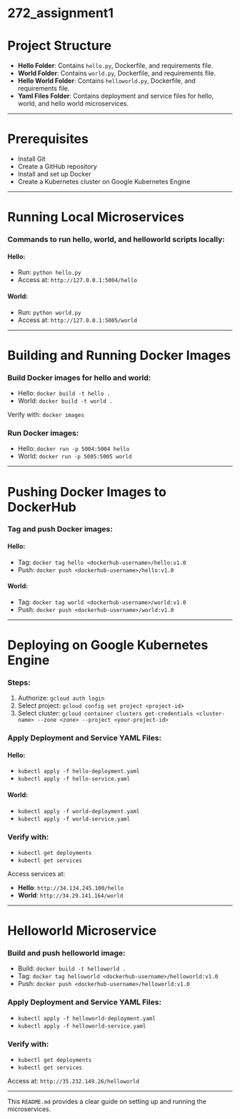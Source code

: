 # 272_assignment1

# Project Structure

- **Hello Folder**: Contains `hello.py`, Dockerfile, and requirements file.
- **World Folder**: Contains `world.py`, Dockerfile, and requirements file.
- **Hello World Folder**: Contains `helloworld.py`, Dockerfile, and requirements file.
- **Yaml Files Folder**: Contains deployment and service files for hello, world, and hello world microservices.

---

# Prerequisites

- Install Git
- Create a GitHub repository
- Install and set up Docker
- Create a Kubernetes cluster on Google Kubernetes Engine

---

# Running Local Microservices

### Commands to run hello, world, and helloworld scripts locally:

#### Hello:
- Run: `python hello.py`
- Access at: `http://127.0.0.1:5004/hello`

#### World:
- Run: `python world.py`
- Access at: `http://127.0.0.1:5005/world`

---

# Building and Running Docker Images

### Build Docker images for hello and world:

- Hello: `docker build -t hello .`
- World: `docker build -t world .`
  
Verify with: `docker images`

### Run Docker images:

- Hello: `docker run -p 5004:5004 hello`
- World: `docker run -p 5005:5005 world`

---

# Pushing Docker Images to DockerHub

### Tag and push Docker images:

#### Hello:
- Tag: `docker tag hello <dockerhub-username>/hello:v1.0`
- Push: `docker push <dockerhub-username>/hello:v1.0`

#### World:
- Tag: `docker tag world <dockerhub-username>/world:v1.0`
- Push: `docker push <dockerhub-username>/world:v1.0`

---

# Deploying on Google Kubernetes Engine

### Steps:

1. Authorize: `gcloud auth login`
2. Select project: `gcloud config set project <project-id>`
3. Select cluster: `gcloud container clusters get-credentials <cluster-name> --zone <zone> --project <your-project-id>`

### Apply Deployment and Service YAML Files:

#### Hello:
- `kubectl apply -f hello-deployment.yaml`
- `kubectl apply -f hello-service.yaml`

#### World:
- `kubectl apply -f world-deployment.yaml`
- `kubectl apply -f world-service.yaml`

### Verify with:
- `kubectl get deployments`
- `kubectl get services`

Access services at:
- **Hello**: `http://34.134.245.100/hello`
- **World**: `http://34.29.141.164/world`

---

# Helloworld Microservice

### Build and push helloworld image:

- Build: `docker build -t helloworld .`
- Tag: `docker tag helloworld <dockerhub-username>/helloworld:v1.0`
- Push: `docker push <dockerhub-username>/helloworld:v1.0`

### Apply Deployment and Service YAML Files:

- `kubectl apply -f helloworld-deployment.yaml`
- `kubectl apply -f helloworld-service.yaml`

### Verify with:
- `kubectl get deployments`
- `kubectl get services`

Access at: `http://35.232.149.26/helloworld`

---

This `README.md` provides a clear guide on setting up and running the microservices.
